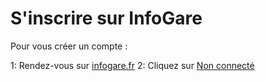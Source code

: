# S'inscrire sur InfoGare

Pour vous créer un compte :

1: Rendez-vous sur [infogare.fr](https://www.infogare.fr)
2: Cliquez sur [Non connecté](/data/noconnected.png)